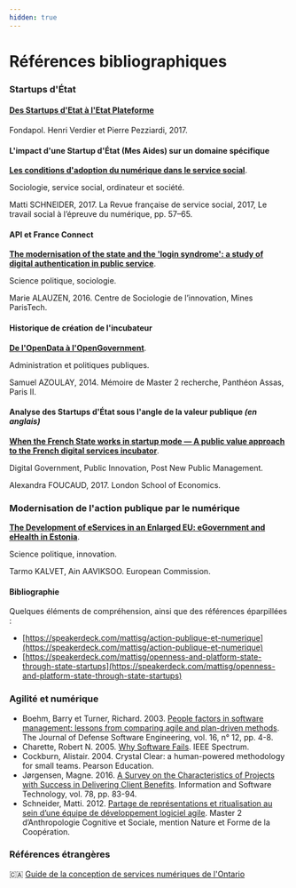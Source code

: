 ```yaml
---
hidden: true
---
```


# Références bibliographiques

### Startups d'État

#### [Des Startups d'Etat à l'Etat Plateforme](https://www.fondapol.org/etude/pierre-pezziardi-et-henri-verdier-des-startups-detat-a-letat-plateforme/)

Fondapol. Henri Verdier et Pierre Pezziardi, 2017.

#### L'impact d'une Startup d'État (Mes Aides) sur un domaine spécifique

[**Les conditions d'adoption du numérique dans le service social**](https://hal.archives-ouvertes.fr/hal-01415747/).

Sociologie, service social, ordinateur et société.

Matti SCHNEIDER, 2017. La Revue française de service social, 2017, Le travail social à l’épreuve du numérique, pp. 57–65.

#### API et France Connect

[**The modernisation of the state and the 'login syndrome': a study of digital authentication in public service**](http://paperroom.ipsa.org/papers/paper_48261.pdf).

Science politique, sociologie.

Marie ALAUZEN, 2016. Centre de Sociologie de l’innovation, Mines ParisTech.

#### Historique de création de l'incubateur

[**De l'OpenData à l'OpenGovernment**](https://raw.github.com/wiki/sgmap/beta.gouv.fr/files/memoire-azoulay.pdf).

Administration et politiques publiques.

Samuel AZOULAY, 2014. Mémoire de Master 2 recherche, Panthéon Assas, Paris II.

#### Analyse des Startups d'État sous l'angle de la valeur publique _(en anglais)_

[**When the French State works in startup mode — A public value approach to the French digital services incubator**](https://raw.github.com/wiki/sgmap/beta.gouv.fr/files/StateStartups-Foucaud.pdf).

Digital Government, Public Innovation, Post New Public Management.

Alexandra FOUCAUD, 2017. London School of Economics.

### Modernisation de l'action publique par le numérique

[**The Development of eServices in an Enlarged EU: eGovernment and eHealth in Estonia**](http://ipts.jrc.ec.europa.eu/publications/pub.cfm?id=1559).

Science politique, innovation.

Tarmo KALVET, Ain AAVIKSOO. European Commission.

#### Bibliographie

Quelques éléments de compréhension, ainsi que des références éparpillées :

* [https://speakerdeck.com/mattisg/action-publique-et-numerique](https://speakerdeck.com/mattisg/action-publique-et-numerique)
* [https://speakerdeck.com/mattisg/openness-and-platform-state-through-state-startups](https://speakerdeck.com/mattisg/openness-and-platform-state-through-state-startups)

### Agilité et numérique

* Boehm, Barry et Turner, Richard. 2003. [People factors in software management: lessons from comparing agile and plan-driven methods](http://sunset.usc.edu/csse/TECHRPTS/2003/usccse2003-517/usccse2003-517.pdf). The Journal of Defense Software Engineering, vol. 16, n° 12, pp. 4-8.
* Charette, Robert N. 2005. [Why Software Fails](http://www.spectrum.ieee.org/print/1685). IEEE Spectrum.
* Cockburn, Alistair. 2004. Crystal Clear: a human-powered methodology for small teams. Pearson Education.
* Jørgensen, Magne. 2016. [A Survey on the Characteristics of Projects with Success in Delivering Client Benefits](https://www.simula.no/publications/survey-characteristics-projects-success-delivering-client-benefits). Information and Software Technology, vol. 78, pp. 83-94.
* Schneider, Matti. 2012. [Partage de représentations et ritualisation au sein d’une équipe de développement logiciel agile](https://mattischneider.fr/anthropologie/agile/thesis/). Master 2 d’Anthropologie Cognitive et Sociale, mention Nature et Forme de la Coopération.

### Références étrangères

🇨🇦 [Guide de la conception de services numériques de l'Ontario](https://www.ontario.ca/fr/page/guide-de-la-conception-de-service)
